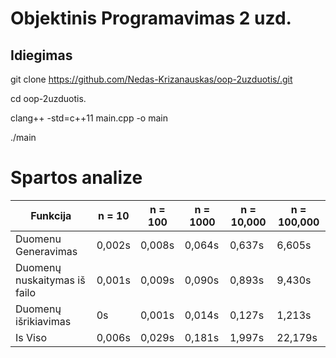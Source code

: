 # Objektinis Programavimas 2 uzd.

## Idiegimas
git clone https://github.com/Nedas-Krizanauskas/oop-2uzduotis/.git

cd oop-2uzduotis.

clang++ -std=c++11 main.cpp -o main

./main


# Spartos analize
|Funkcija|n = 10|n = 100|n = 1000|n = 10,000|n = 100,000|
|----|---|---|----|------|------|
|Duomenu Generavimas         |0,002s|0,008s|0,064s|0,637s|6,605s|
|Duomenų nuskaitymas iš failo|0,001s|0,009s|0,090s|0,893s|9,430s|
|Duomenų išrikiavimas        |0s|0,001s|0,014s|0,127s|1,213s|
|Is Viso                     |0,006s|0,029s|0,181s|1,997s|22,179s|
